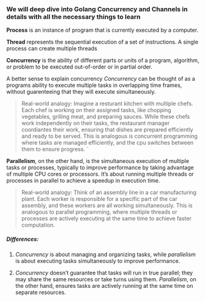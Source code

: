### We will deep dive into Golang Concurrency and Channels in details with all the necessary things to learn

__Process__ is an instance of program that is currently executed by a computer.

__Thread__ represents the sequential execution of a set of instructions. A single process can create multiple threads

__Concurrency__ is the ability of different parts or units of a program, algorithm, or problem to be executed out-of-order or in partial order.

A better sense to explain concurrency
_Concurrency_ can be thought of as a programs ability to execute multiple tasks in overlapping time frames, without guarenteeing that they will execute simultaneously.

> Real-world analogy: Imagine a resturant kitchen with multiple chefs. Each chef is working on their assigned tasks, like chopping vegetables, grilling meat, and preparing sauces. While these chefs work independently on their tasks, the restaurant manager coordiantes their work, ensuring that dishes are prepared efficiently and ready to be served. This is analogous is concurrent programming where tasks are managed efficiently, and the cpu switches between them to ensure progress. `



__Parallelism__, on the other hand, is the simultaneous execution of multiple tasks or processes, typically to improve performance by taking advantage of multiple CPU cores or processors. It’s about running multiple threads or processes in parallel to achieve a speedup in execution time.

> Real-world analogy: Think of an assembly line in a car manufacturing plant. Each worker is responsible for a specific part of the car assembly, and these workers are all working simultaneously. This is analogous to parallel programming, where multiple threads or processes are actively executing at the same time to achieve faster computation.

##### Differences:
1. _Concurrency_ is about managing and organizing tasks, while _parallelism_ is about executing tasks simultaneously to improve performance.

2. _Concurrency_ doesn’t guarantee that tasks will run in true parallel; they may share the same resources or take turns using them. _Parallelism_, on the other hand, ensures tasks are actively running at the same time on separate resources.

